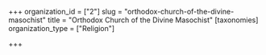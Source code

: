 +++
organization_id = ["2"]
slug = "orthodox-church-of-the-divine-masochist"
title = "Orthodox Church of the Divine Masochist"
[taxonomies]
organization_type = ["Religion"]

+++


